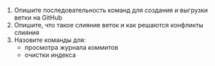 1. Опишите последовательность команд для создания и выгрузки ветки на GitHub
2. Опишите, что такое слияние веток и как решаются конфликты слияния
3. Назовите команды для:
    - просмотра журнала коммитов
    - очистки индекса